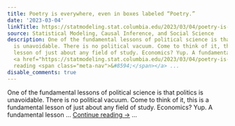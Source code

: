 ```yaml
---
title: Poetry is everywhere, even in boxes labeled “Poetry.”
date: '2023-03-04'
linkTitle: https://statmodeling.stat.columbia.edu/2023/03/04/poetry-is-everywhere-even-in-boxes-labeled-poetry/
source: Statistical Modeling, Causal Inference, and Social Science
description: One of the fundamental lessons of political science is that politics
  is unavoidable. There is no political vacuum. Come to think of it, this is a fundamental
  lesson of just about any field of study. Economics? Yup. A fundamental lesson &#8230;
  <a href="https://statmodeling.stat.columbia.edu/2023/03/04/poetry-is-everywhere-even-in-boxes-labeled-poetry/">Continue
  reading <span class="meta-nav">&#8594;</span></a> ...
disable_comments: true
---
```

One of the fundamental lessons of political science is that politics is unavoidable. There is no political vacuum. Come to think of it, this is a fundamental lesson of just about any field of study. Economics? Yup. A fundamental lesson &#8230; <a href="https://statmodeling.stat.columbia.edu/2023/03/04/poetry-is-everywhere-even-in-boxes-labeled-poetry/">Continue reading <span class="meta-nav">&#8594;</span></a> ...